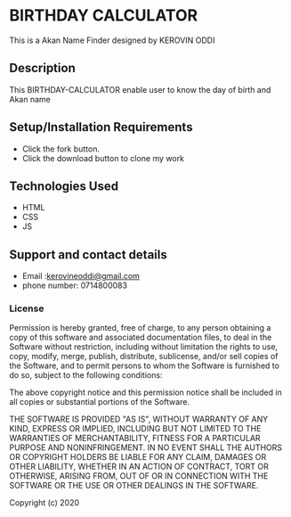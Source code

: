 # BIRTHDAY CALCULATOR

This is a Akan Name Finder designed by KEROVIN ODDI

## Description

This BIRTHDAY-CALCULATOR enable user to know the day of  birth and Akan name

## Setup/Installation Requirements

* Click the fork button.  
* Click the download button to clone my work

## Technologies Used

* HTML
* CSS
* JS

## Support and contact details

* Email :kerovineoddi@gmail.com
* phone number: 0714800083

### License

Permission is hereby granted, free of charge, to any person obtaining a copy of this software and associated documentation files, to deal in the Software without restriction, including without limitation the rights to use, copy, modify, merge, publish, distribute, sublicense, and/or sell copies of the Software, and to permit persons to whom the Software is furnished to do so, subject to the following conditions:

The above copyright notice and this permission notice shall be included in all copies or substantial portions of the Software.

THE SOFTWARE IS PROVIDED "AS IS", WITHOUT WARRANTY OF ANY KIND, EXPRESS OR IMPLIED, INCLUDING BUT NOT LIMITED TO THE WARRANTIES OF MERCHANTABILITY, FITNESS FOR A PARTICULAR PURPOSE AND NONINFRINGEMENT. IN NO EVENT SHALL THE AUTHORS OR COPYRIGHT HOLDERS BE LIABLE FOR ANY CLAIM, DAMAGES OR OTHER LIABILITY, WHETHER IN AN ACTION OF CONTRACT, TORT OR OTHERWISE, ARISING FROM, OUT OF OR IN CONNECTION WITH THE SOFTWARE OR THE USE OR OTHER DEALINGS IN THE SOFTWARE.

Copyright (c) 2020
